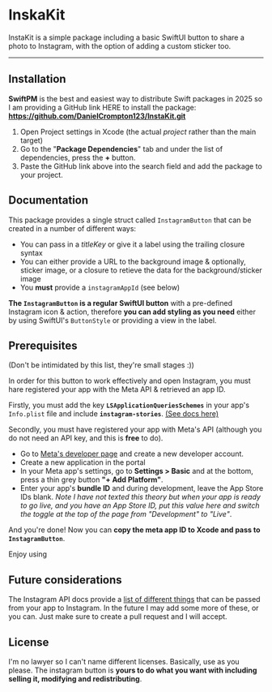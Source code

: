 #  InskaKit

InstaKit is a simple package including a basic SwiftUI button to share a photo to Instagram, with the option of adding a custom sticker too.

<hr>

## Installation

**SwiftPM** is the best and easiest way to distribute Swift packages in 2025 so I am providing a GitHub link HERE to install the package:
**https://github.com/DanielCrompton123/InstaKit.git**

1. Open Project settings in Xcode (the actual *project* rather than the main target)
2. Go to the "**Package Dependencies**" tab and under the list of dependencies, press the **+** button.
3. Paste the GitHub link above into the search field and add the package to your project.

## Documentation

This package provides a single struct called `InstagramButton` that can be created in a number of different ways:

- You can pass in a *titleKey* or give it a label using the trailing closure syntax
- You can either provide a URL to the background image & optionally, sticker image, or a closure to retieve the data for the background/sticker image
- You **must** provide a `instagramAppId` (see below)

**The `InstagramButton` is a regular SwiftUI button** with a pre-defined Instagram icon & action, therefore **you can add styling as you need** either by using SwiftUI's `ButtonStyle` or providing a view in the label.

## Prerequisites

(Don't be intimidated by this list, they're small stages :))

In order for this button to work effectively and open Instagram, you must hare registered your app with the Meta API & retrieved an app ID.

Firstly, you must add the key **`LSApplicationQueriesSchemes`** in your app's `Info.plist` file and include **`instagram-stories`**. [(See docs here)](https://developers.facebook.com/docs/instagram-platform/sharing-to-stories#:~:text=You%20need%20to%20register%20Instagram%27s%20custom%20URL%20scheme%20before%20your%20app%20use%20it.%20Add%20instagram%2Dstories%20to%20the%20LSApplicationQueriesSchemes%20key%20in%20your%20app%27s%20Info.plist.])

Secondly, you must have registered your app with Meta's API (although you do not need an API key, and this is **free** to do).
- Go to [Meta's developer page](https://developers.facebook.com) and create a new developer account.
- Create a new application in the portal 
- In your Meta app's settings, go to **Settings > Basic** and at the bottom, press a thin grey button **"+ Add Platform"**.
- Enter your app's **bundle ID** and during development, leave the App Store IDs blank. *Note I have not texted this theory but when your app is ready to go live, and you have an App Store ID, put this value here and switch the toggle at the top of the page from "Development" to "Live"*.

And you're done! Now you can **copy the meta app ID to Xcode and pass to `InstagramButton`**. 

Enjoy using

## Future considerations

The Instagram API docs provide a [list of different things](https://developers.facebook.com/docs/instagram-platform/sharing-to-stories#:~:text=app%20is%20able%20to.-,Data,-You%20send%20the%20following) that can be passed from your app to Instagram. In the future I may add some more of these, or you can. Just make sure to create a pull request and I will accept.

## License

I'm no lawyer so I can't name different licenses. Basically, use as you please. The instagram button is **yours to do what you want with including selling it, modifying and redistributing**.
